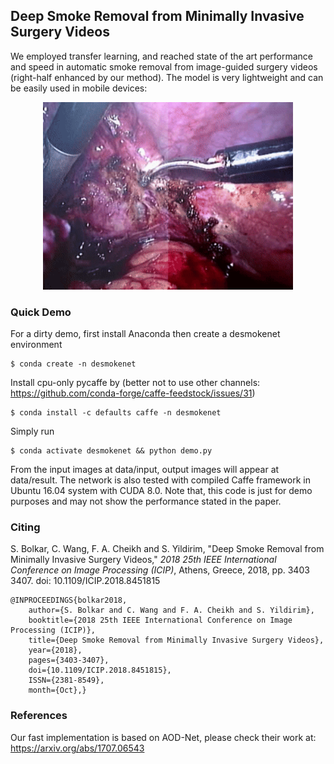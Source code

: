 
## Deep Smoke Removal from Minimally Invasive Surgery Videos

We employed transfer learning, and reached state of the art performance and speed in automatic smoke removal from image-guided surgery videos (right-half enhanced by our method). The model is very lightweight and can be easily used in mobile devices:

<div align="center">
  <img src="/videos/example1.gif" width="400" height="300"><br>
</div>


### Quick Demo

For a dirty demo, first install Anaconda then create a desmokenet environment
    
    $ conda create -n desmokenet

Install cpu-only pycaffe by (better not to use other channels: https://github.com/conda-forge/caffe-feedstock/issues/31)

    $ conda install -c defaults caffe -n desmokenet

Simply run

    $ conda activate desmokenet && python demo.py
    
From the input images at data/input, output images will appear at data/result. The network is also tested with compiled Caffe framework in Ubuntu 16.04 system with CUDA 8.0. Note that, this code is just for demo purposes and may not show the performance stated in the paper. 

### Citing

S. Bolkar, C. Wang, F. A. Cheikh and S. Yildirim, "Deep Smoke Removal from Minimally Invasive Surgery Videos," _2018 25th IEEE International Conference on Image Processing (ICIP)_, Athens, Greece, 2018, pp. 3403 3407.   doi: 10.1109/ICIP.2018.8451815  

	@INPROCEEDINGS{bolkar2018,  
		author={S. Bolkar and C. Wang and F. A. Cheikh and S. Yildirim},  
		booktitle={2018 25th IEEE International Conference on Image Processing (ICIP)},  
		title={Deep Smoke Removal from Minimally Invasive Surgery Videos},  
		year={2018},  
		pages={3403-3407},  
		doi={10.1109/ICIP.2018.8451815},  
		ISSN={2381-8549},  
		month={Oct},}

### References

Our fast implementation is based on AOD-Net, please check their work at: https://arxiv.org/abs/1707.06543 

